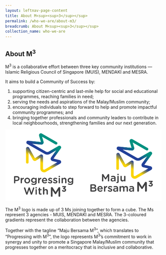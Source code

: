 ```yaml
---
layout: leftnav-page-content
title: About M<sup><sup>3</sup></sup>
permalink: /who-we-are/about-m3/
breadcrumb: About M<sup><sup>3</sup></sup>
collection_name: who-we-are
---
```


## About M<sup>3</sup>

M<sup>3</sup> is a collaborative effort between three key community institutions — Islamic Religious Council of Singapore (MUIS), MENDAKI and MESRA.

It aims to build a Community of Success by:
1) supporting citizen-centric and last-mile help for social and educational programmes, reaching families in need;
2) serving the needs and aspirations of the Malay/Muslim community;
3) encouraging individuals to step forward to help and promote impactful community programmes; and
4) bringing together professionals and community leaders to contribute in local neighbourhoods, strengthening families and our next generation.

![M3 Vertical Logos with Tagline in English and Malay](/images/m3-logo-vert.png)

The M<sup>3</sup> logo is made up of 3 Ms joining together to form a cube. The Ms represent 3 agencies - MUIS, MENDAKI and MESRA. The 3-coloured gradients represent the collaboration between the agencies.

Together with the tagline “Maju Bersama M<sup>3</sup>”, which translates to “Progressing with M<sup>3</sup>”, the logo represents M<sup>3</sup>’s commitment to work in synergy and unity to promote a Singapore Malay/Muslim community that progresses together on a meritocracy that is inclusive and collaborative.
